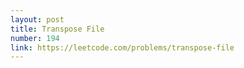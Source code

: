 ```yaml
---
layout: post
title: Transpose File
number: 194
link: https://leetcode.com/problems/transpose-file
---
```

